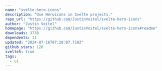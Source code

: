 ```yaml
---
name: "svelte-hero-icons"
description: "Use Heroicons in Svelte projects."
repo_url: "https://github.com/JustinVoitel/svelte-hero-icons"
author: "Justin Voitel"
homepage: "https://github.com/JustinVoitel/svelte-hero-icons#readme"
downloads: 3738
dependents: 11
updated: "2024-07-16T07:28:07.710Z"
github_stars: 120
svelte5: true
tags: 
  - ui
---
```

